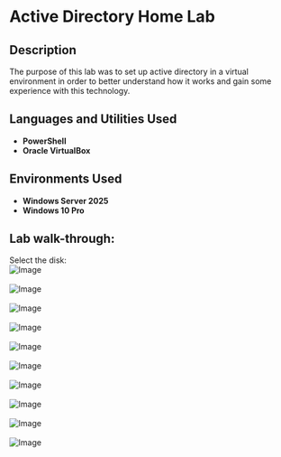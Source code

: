 <h1>Active Directory Home Lab</h1>


<h2>Description</h2>
The purpose of this lab was to set up active directory in a virtual environment in order to better understand how it works and gain some experience with this technology.
<br />


<h2>Languages and Utilities Used</h2>

- <b>PowerShell</b> 
- <b>Oracle VirtualBox</b>


<h2>Environments Used </h2>

- <b>Windows Server 2025</b>
- <b>Windows 10 Pro</b>

<h2>Lab walk-through:</h2>


Select the disk:  <br/>
![Image](https://github.com/user-attachments/assets/952550fb-a7ca-4bd6-b69b-2a304b27a4f8)
<br />
<br />
![Image](https://github.com/user-attachments/assets/25d69f33-9bc2-4bb1-a97b-b1868a55e741)
<br />
<br />
![Image](https://github.com/user-attachments/assets/587e8dc3-dc6d-4184-a326-c619dffd0278)
<br />
<br />
![Image](https://github.com/user-attachments/assets/6c3e91e9-f6f1-42e3-83c3-5120389e6e9e)
<br />
<br />
![Image](https://github.com/user-attachments/assets/bea349f9-63d7-42d4-9ae5-85bd82c8e43b)
<br />
<br />
![Image](https://github.com/user-attachments/assets/93268f56-208a-42a1-8741-c29cec70b290)
<br />
<br />
![Image](https://github.com/user-attachments/assets/107322c4-15ef-4c03-ab85-8d975f8902d1)
<br />
<br />
![Image](https://github.com/user-attachments/assets/1089ceac-2d87-45ca-8a18-0e184712a6ad)
<br />
<br />
![Image](https://github.com/user-attachments/assets/23443f0f-91ba-474f-85f3-1afe61f587c2)
<br />
<br />
![Image](https://github.com/user-attachments/assets/648794e3-4f5b-4f47-a84d-442e48db51ce)

